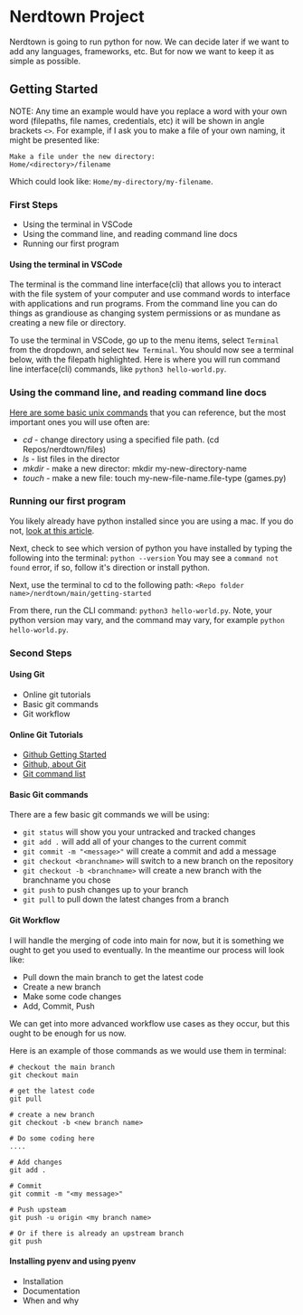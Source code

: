 # Nerdtown Project  

Nerdtown is going to run python for now. We can decide later if we want to add any languages, frameworks, etc. 
But for now we want to keep it as simple as possible. 

## Getting Started
NOTE: Any time an example would have you replace a word with your own word (filepaths, file names, credentials, etc) it will be shown
in angle brackets `<>`. For example, if I ask you to make a file of your own naming, it might be presented like: 
```
Make a file under the new directory:
Home/<directory>/filename
```
Which could look like: `Home/my-directory/my-filename`. 

### First Steps
- Using the terminal in VSCode
- Using the command line, and reading command line docs
- Running our first program

#### Using the terminal in VSCode
The terminal is the command line interface(cli) that allows you to interact with the file system of your computer
and use command words to interface with applications and run programs. From the command line you can do things as 
grandiouse as changing system permissions or as mundane as creating a new file or directory. 

To use the terminal in VSCode, go up to the menu items, select `Terminal` from the dropdown, and select `New Terminal`. 
You should now see a terminal below, with the filepath highlighted. Here is where you will run command line interface(cli) 
commands, like `python3 hello-world.py`. 

### Using the command line, and reading command line docs

[Here are some basic unix commands](https://mally.stanford.edu/~sr/computing/basic-unix.html) that you can reference, but the most important 
ones you will use often are: 
- *cd* - change directory using a specified file path. (cd Repos/nerdtown/files)
- *ls* - list files in the director
- *mkdir* - make a new director: mkdir my-new-directory-name
- *touch* - make a new file: touch my-new-file-name.file-type (games.py)

### Running our first program
You likely already have python installed since you are using a mac. If you do not, [look at this article](https://docs.python.org/3/using/mac.html).

Next, check to see which version of python you have installed by typing the following into the terminal:
`python --version`
You may see a `command not found` error, if so, follow it's direction or install python. 

Next, use the terminal to cd to the following path: 
`<Repo folder name>/nerdtown/main/getting-started`

From there, run the CLI command: `python3 hello-world.py`. Note, your python version may vary, and the command may vary, for example
`python hello-world.py`. 

### Second Steps

#### Using Git
- Online git tutorials
- Basic git commands
- Git workflow

#### Online Git Tutorials 
- [Github Getting Started](https://docs.github.com/en/get-started/start-your-journey/hello-world)
- [Github, about Git](https://docs.github.com/en/get-started/using-git/about-git)
- [Git command list](https://git-scm.com/docs)

#### Basic Git commands
There are a few basic git commands we will be using:
- `git status` will show you your untracked and tracked changes
- `git add .` will add all of your changes to the current commit
- `git commit -m "<message>"` will create a commit and add a message 
- `git checkout <branchname>` will switch to a new branch on the repository
- `git checkout -b <branchname>` will create a new branch with the branchname you chose
- `git push` to push changes up to your branch
- `git pull` to pull down the latest changes from a branch

#### Git Workflow
I will handle the merging of code into main for now, but it is something we ought to get you used to eventually. 
In the meantime our process will look like: 
- Pull down the main branch to get the latest code
- Create a new branch
- Make some code changes 
- Add, Commit, Push

We can get into more advanced workflow use cases as they occur, but this ought to be enough for us now. 

Here is an example of those commands as we would use them in terminal: 
```
# checkout the main branch
git checkout main

# get the latest code 
git pull

# create a new branch
git checkout -b <new branch name>

# Do some coding here
....

# Add changes
git add .

# Commit 
git commit -m "<my message>"

# Push upsteam
git push -u origin <my branch name>

# Or if there is already an upstream branch
git push
```

#### Installing pyenv and using pyenv
- Installation
- Documentation 
- When and why